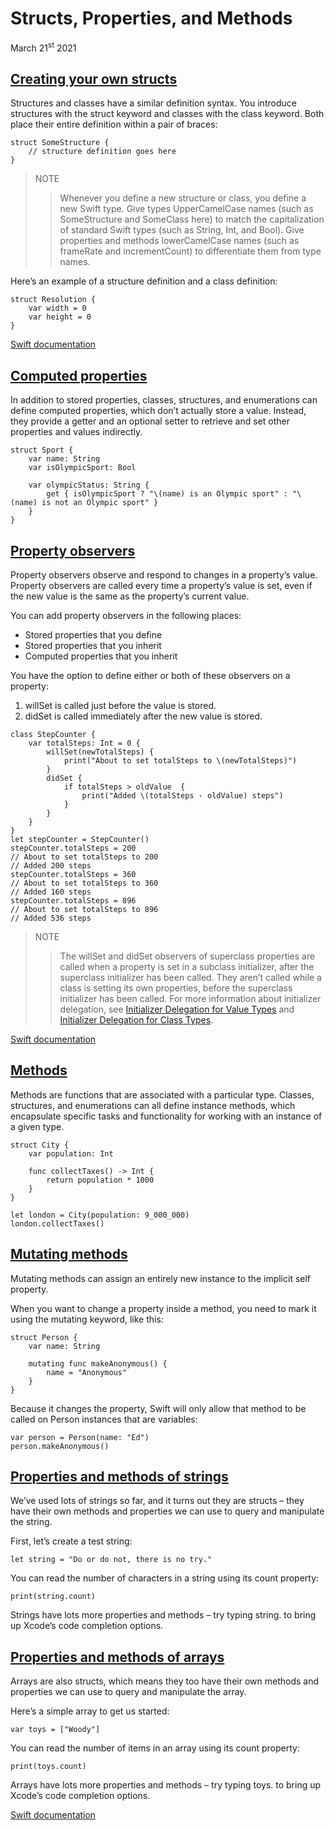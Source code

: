 # Structs, Properties, and Methods

March 21<sup>st</sup> 2021

## [Creating your own structs](https://www.hackingwithswift.com/sixty/7/1/creating-your-own-structs)

Structures and classes have a similar definition syntax. You introduce structures with the struct keyword and classes with the class keyword. Both place their entire definition within a pair of braces:

~~~
struct SomeStructure {
    // structure definition goes here
}
~~~

>NOTE
>>Whenever you define a new structure or class, you define a new Swift type. Give types UpperCamelCase names (such as SomeStructure and SomeClass here) to match the capitalization of standard Swift types (such as String, Int, and Bool). Give properties and methods lowerCamelCase names (such as frameRate and incrementCount) to differentiate them from type names.

Here’s an example of a structure definition and a class definition:

~~~
struct Resolution {
    var width = 0
    var height = 0
}
~~~

[Swift documentation](https://docs.swift.org/swift-book/LanguageGuide/ClassesAndStructures.html)

## [Computed properties](https://www.hackingwithswift.com/sixty/7/2/computed-properties)

In addition to stored properties, classes, structures, and enumerations can define computed properties, which don’t actually store a value. Instead, they provide a getter and an optional setter to retrieve and set other properties and values indirectly.

~~~
struct Sport {
    var name: String
    var isOlympicSport: Bool

    var olympicStatus: String {
        get { isOlympicSport ? "\(name) is an Olympic sport" : "\(name) is not an Olympic sport" }
    }
}
~~~

## [Property observers](https://www.hackingwithswift.com/sixty/7/3/property-observers)

Property observers observe and respond to changes in a property’s value. Property observers are called every time a property’s value is set, even if the new value is the same as the property’s current value.

You can add property observers in the following places:

* Stored properties that you define
* Stored properties that you inherit
* Computed properties that you inherit

You have the option to define either or both of these observers on a property:

1. willSet is called just before the value is stored.
2. didSet is called immediately after the new value is stored.

~~~
class StepCounter {
    var totalSteps: Int = 0 {
        willSet(newTotalSteps) {
            print("About to set totalSteps to \(newTotalSteps)")
        }
        didSet {
            if totalSteps > oldValue  {
                print("Added \(totalSteps - oldValue) steps")
            }
        }
    }
}
let stepCounter = StepCounter()
stepCounter.totalSteps = 200
// About to set totalSteps to 200
// Added 200 steps
stepCounter.totalSteps = 360
// About to set totalSteps to 360
// Added 160 steps
stepCounter.totalSteps = 896
// About to set totalSteps to 896
// Added 536 steps
~~~

>NOTE
>>The willSet and didSet observers of superclass properties are called when a property is set in a subclass initializer, after the superclass initializer has been called. They aren’t called while a class is setting its own properties, before the superclass initializer has been called.
For more information about initializer delegation, see [Initializer Delegation for Value Types](https://docs.swift.org/swift-book/LanguageGuide/Initialization.html#ID215) and [Initializer Delegation for Class Types](https://docs.swift.org/swift-book/LanguageGuide/Initialization.html#ID219).

[Swift documentation](https://docs.swift.org/swift-book/LanguageGuide/Properties.html#ID259)

## [Methods](https://www.hackingwithswift.com/sixty/7/4/methods)

Methods are functions that are associated with a particular type. Classes, structures, and enumerations can all define instance methods, which encapsulate specific tasks and functionality for working with an instance of a given type.

~~~
struct City {
    var population: Int

    func collectTaxes() -> Int {
        return population * 1000
    }
}

let london = City(population: 9_000_000)
london.collectTaxes()
~~~

## [Mutating methods](https://www.hackingwithswift.com/sixty/7/5/mutating-methods)

Mutating methods can assign an entirely new instance to the implicit self property.

When you want to change a property inside a method, you need to mark it using the mutating keyword, like this:

~~~
struct Person {
    var name: String

    mutating func makeAnonymous() {
        name = "Anonymous"
    }
}
~~~

Because it changes the property, Swift will only allow that method to be called on Person instances that are variables:

~~~
var person = Person(name: "Ed")
person.makeAnonymous()
~~~

## [Properties and methods of strings](https://www.hackingwithswift.com/sixty/7/6/properties-and-methods-of-strings)

We’ve used lots of strings so far, and it turns out they are structs – they have their own methods and properties we can use to query and manipulate the string.

First, let’s create a test string:

~~~
let string = "Do or do not, there is no try."
~~~

You can read the number of characters in a string using its count property:

~~~
print(string.count)
~~~

Strings have lots more properties and methods – try typing string. to bring up Xcode’s code completion options.

## [Properties and methods of arrays](https://www.hackingwithswift.com/sixty/7/7/properties-and-methods-of-arrays)

Arrays are also structs, which means they too have their own methods and properties we can use to query and manipulate the array.

Here’s a simple array to get us started:

~~~
var toys = ["Woody"]
~~~

You can read the number of items in an array using its count property:

~~~
print(toys.count)
~~~

Arrays have lots more properties and methods – try typing toys. to bring up Xcode’s code completion options.

[Swift documentation](https://docs.swift.org/swift-book/LanguageGuide/Methods.html)